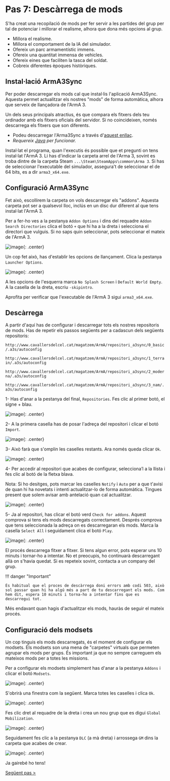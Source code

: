 # Pas 7: Descàrrega de mods

S'ha creat una recopilació de mods per fer servir a les partides del grup per tal de potenciar i millorar el realisme, alhora que dona més opcions al grup.

* Millora el realisme.
* Millora el comportament de la IA del simulador.
* Ofereix un parc armamentístic immens.
* Ofereix una quantitat immensa de vehicles.
* Ofereix eines que faciliten la tasca del soldat.
* Cobreix diferentes èpoques històriques.

## Instal·lació ArmA3Sync

Per poder descarregar els mods cal que instal·lis l'aplicació ArmA3Sync. Aquesta permet actualitzar els nostres "mods" de forma automàtica, alhora que serveix de llançadora de l'ArmA 3.

Un dels seus principals atractius, és que compara els fitxers dels teu ordinador amb els fitxers oficials del servidor. Si no coincideixen, només descarrega els fitxers que son diferents.

* Podeu descarregar l'Arma3Sync a través d'[aquest enllaç](http://www.armaholic.com/page.php?id=22199).
* *Requereix [Java](http://www.java.com/en/download) per funcionar.*

Instal·lat el programa, quan l'executis és possible que et pregunti on tens instal·lat l'ArmA 3. Li has d'indicar la carpeta arrel de l'Arma 3, sovint es troba dintre de la carpeta Steam `...\Steam\SteamApps\common\Arma 3`. Si has de seleccionar l'executable del simulador, assegura't de seleccionar el de 64 bits, es a dir `arma3_x64.exe`.

## Configuració ArmA3Sync

Fet això, escollirem la carpeta on vols descarregar els "addons". Aquesta carpeta pot ser a qualsevol lloc, inclús en un disc dur diferent al que tens instal·lat l'ArmA 3.

Per a fer-ho ves a la pestanya `Addon Options` i dins del requadre `Addon Search Directories` clica el botó `+` que hi ha a la dreta i selecciona el directori que vulguis. Si no saps quin seleccionar, pots seleccionar el mateix de l'ArmA 3.

![image](_imatges/addonoptions.png){: .center}

Un cop fet això, has d'establir les opcions de llançament. Clica la pestanya `Launcher Options`.

![image](_imatges/launcheroptions.png){: .center}

A les opcions de l'esquerra marca `No Splash Screen` i `Default World Empty`. A la casella de la dreta, escriu `-skipintro`.

Aprofita per verificar que l'executable de l'ArmA 3 sigui `arma3_x64.exe`.

## Descàrrega

A partir d'aquí has de configurar i descarregar tots els nostres repositoris de mods. Has de repetir els passos següents per a cadascun dels següents repositoris:

`http://www.cavallersdelcel.cat/magatzem/ArmA/repositori_a3sync/0_basic/.a3s/autoconfig`

`http://www.cavallersdelcel.cat/magatzem/ArmA/repositori_a3sync/1_terrain/.a3s/autoconfig`

`http://www.cavallersdelcel.cat/magatzem/ArmA/repositori_a3sync/2_moderna/.a3s/autoconfig`

`http://www.cavallersdelcel.cat/magatzem/ArmA/repositori_a3sync/3_nam/.a3s/autoconfig`

1- Has d'anar a la pestanya del final, `Repositories`. Fes clic al primer botó, el signe + blau.

![image](_imatges/repositories1.png){: .center}

2- A la primera casella has de posar l'adreça del repositori i clicar el botó `Import`.

![image](_imatges/repositories2.png){: .center}

3- Això farà que s'omplin les caselles restants. Ara només queda clicar `Ok`.

![image](_imatges/repositories3.png){: .center}

4- Per accedir al repositori que acabes de configurar, selecciona’l a la llista i fes clic al botó de la fletxa blava.

Nota: Si ho desitges, pots marcar les caselles `Notify` i `Auto` per a que t'avisi de quan hi ha novetats i intenti actualitzar-lo de forma automàtica. Tingues present que solem avisar amb antelació quan cal actualitzar.

![image](_imatges/repositories4.png){: .center}

5- Ja al repositori, has clicar el botó verd `Check for addons`. Aquest comprova si tens els mods descarregats correctament. Després comprova que tens seleccionada la adreça on es descarregaran els mods. Marca la casella `Select All` i seguidament clica el botó `Play`.

![image](_imatges/repositories5.png){: .center}

El procés descarrega fitxer a fitxer. Si tens algun error, pots esperar uns 10 minuts i tornar-ho a intentar. No et preocupis, ho continuarà descarregant allà on s'havia quedat. Si es repeteix sovint, contacta a un company del grup.

!!! danger "Important"

	És habitual que el proces de descàrrega doni errors amb codi 503, això sol passar quan hi ha algú més a part de tu descarregant els mods. Com hem dit, espera 10 minuts i torna-ho a intentar fins que es descarregui tot.

Més endavant quan hagis d'actualitzar els mods, hauràs de seguir el mateix procés.

## Configuració dels modsets

Un cop tinguis els mods descarregats, és el moment de configurar els modsets. Els modsets son una mena de "carpetes" virtuals que permeten agrupar els mods per grups. És important ja que no sempre carreguem els mateixos mods per a totes les missions.

Per a configurar els modsets simplement has d'anar a la pestanya `Addons` i clicar el botó `Modsets`.

![image](_imatges/modsets1.png){: .center}

S'obrirà una finestra com la següent. Marca totes les caselles i clica `Ok`.

![image](_imatges/modsets2.png){: .center}

Fes clic dret al requadre de la dreta i crea un nou grup que es digui `Global Mobilization`.

![image](_imatges/modsets3.png){: .center}

Seguidament fes clic a la pestanya `DLC` (a mà dreta) i arrossega `GM` dins la carpeta que acabes de crear.

![image](_imatges/modsets4.png){: .center}

Ja gairebé ho tens!

[Següent pas >](http://arma.cavallersdelcel.cat/gn/pas8)
